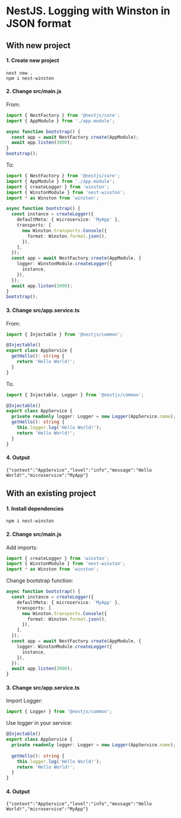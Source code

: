 # NestJS. Logging with Winston in JSON format
## With new project
#### 1. Create new project
```shell
nest new .
npm i nest-winston
```
#### 2. Change src/main.js
From:
```typescript
import { NestFactory } from '@nestjs/core';
import { AppModule } from './app.module';

async function bootstrap() {
  const app = await NestFactory.create(AppModule);
  await app.listen(3000);
}
bootstrap();

```
To:
```typescript
import { NestFactory } from '@nestjs/core';
import { AppModule } from './app.module';
import { createLogger } from 'winston';
import { WinstonModule } from 'nest-winston';
import * as Winston from 'winston';

async function bootstrap() {
  const instance = createLogger({
    defaultMeta: { microservice: 'MyApp' },
    transports: [
      new Winston.transports.Console({
        format: Winston.format.json(),
      }),
    ],
  });
  const app = await NestFactory.create(AppModule, {
    logger: WinstonModule.createLogger({
      instance,
    }),
  });
  await app.listen(3000);
}
bootstrap();

```
#### 3. Change src/app.service.ts
From:
```typescript
import { Injectable } from '@nestjs/common';

@Injectable()
export class AppService {
  getHello(): string {
    return 'Hello World!';
  }
}

```
To:
```typescript
import { Injectable, Logger } from '@nestjs/common';

@Injectable()
export class AppService {
  private readonly logger: Logger = new Logger(AppService.name);
  getHello(): string {
    this.logger.log('Hello World!');
    return 'Hello World!';
  }
}

```
#### 4. Output
```shell
{"context":"AppService","level":"info","message":"Hello World!","microservice":"MyApp"}
```

## With an existing project
#### 1. Install dependencies
```shell
npm i nest-winston
```
#### 2. Change src/main.js
Add imports:
```typescript
import { createLogger } from 'winston';
import { WinstonModule } from 'nest-winston';
import * as Winston from 'winston';
```
Change bootstrap function:
```typescript
async function bootstrap() {
  const instance = createLogger({
    defaultMeta: { microservice: 'MyApp' },
    transports: [
      new Winston.transports.Console({
        format: Winston.format.json(),
      }),
    ],
  });
  const app = await NestFactory.create(AppModule, {
    logger: WinstonModule.createLogger({
      instance,
    }),
  });
  await app.listen(3000);
}
```
#### 3. Change src/app.service.ts
Import Logger:
```typescript
import { Logger } from '@nestjs/common';
```
Use logger in your service:
```typescript
@Injectable()
export class AppService {
  private readonly logger: Logger = new Logger(AppService.name);
  
  getHello(): string {
    this.logger.log('Hello World!');
    return 'Hello World!';
  }
}
```
#### 4. Output
```shell
{"context":"AppService","level":"info","message":"Hello World!","microservice":"MyApp"}
```
